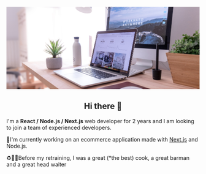 ![cover](https://github.com/ThomasGil92/ThomasGil92/blob/main/img/github-profile.jpg)


<div>
  <h2 align=center>Hi there 👋</h2>
  <p>I'm a <strong>React / Node.js / Next.js</strong> web developer for 2 years and I am looking to join a team of experienced developers.</p>
  <p>🔰I'm currently working on an ecommerce application made with <a href="https://github.com/ThomasGil92/next_ecommerce">Next.js</a> and Node.js. </p>
  <p>♻👨‍🍳Before my retraining, I was a great (*the best) cook, a great barman and a great head waiter</p>
</div>

<!--
**ThomasGil92/ThomasGil92** is a ✨ _special_ ✨ repository because its `README.md` (this file) appears on your GitHub profile.

Here are some ideas to get you started:

- 🔭 I’m currently working on ...
- 🌱 I’m currently learning ...
- 👯 I’m looking to collaborate on ...
- 🤔 I’m looking for help with ...
- 💬 Ask me about ...
- 📫 How to reach me: ...
- 😄 Pronouns: ...
- ⚡ Fun fact: ...
-->
